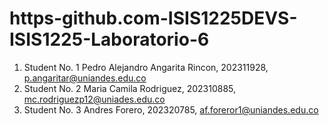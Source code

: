 # https-github.com-ISIS1225DEVS-ISIS1225-Laboratorio-6
1. Student No. 1 Pedro Alejandro Angarita Rincon, 202311928, p.angaritar@uniandes.edu.co
2. Student No. 2 Maria Camila Rodriguez, 202310885, mc.rodriguezp12@uniades.edu.co
3. Student No. 3 Andres Forero, 202320785, af.foreror1@uniandes.edu.co